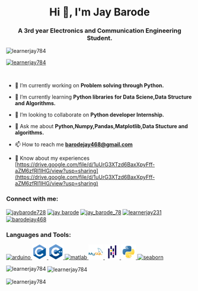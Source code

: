 <h1 align="center">Hi 👋, I'm Jay Barode</h1>
<h3 align="center">A 3rd year Electronics and Communication Engineering Student.</h3>

<p align="left"> <img src="https://komarev.com/ghpvc/?username=learnerjay784&label=Profile%20views&color=0e75b6&style=flat" alt="learnerjay784" /> </p>

<p align="left"> <a href="https://github.com/ryo-ma/github-profile-trophy"><img src="https://github-profile-trophy.vercel.app/?username=learnerjay784" alt="learnerjay784" /></a> </p>

<p align="left"> <a href="https://twitter.com/" target="blank"><img src="https://img.shields.io/twitter/follow/?logo=twitter&style=for-the-badge" alt="" /></a> </p>

- 🔭 I’m currently working on **Problem solving through Python.**

- 🌱 I’m currently learning **Python libraries for Data Sciene,Data Structure and Algorithms.**

- 👯 I’m looking to collaborate on **Python developer Internship.**

- 💬 Ask me about **Python,Numpy,Pandas,Matplotlib,Data Stucture and algorithms.**

- 📫 How to reach me **barodejay468@gmail.com**

- 📄 Know about my experiences [https://drive.google.com/file/d/1uUrG3XTzd6BaxXpyFff-aZM6zfRI1lHG/view?usp=sharing](https://drive.google.com/file/d/1uUrG3XTzd6BaxXpyFff-aZM6zfRI1lHG/view?usp=sharing)

<h3 align="left">Connect with me:</h3>
<p align="left">
<a href="https://linkedin.com/in/jaybarode728" target="blank"><img align="center" src="https://raw.githubusercontent.com/rahuldkjain/github-profile-readme-generator/master/src/images/icons/Social/linked-in-alt.svg" alt="jaybarode728" height="30" width="40" /></a>
<a href="https://fb.com/jay barode" target="blank"><img align="center" src="https://raw.githubusercontent.com/rahuldkjain/github-profile-readme-generator/master/src/images/icons/Social/facebook.svg" alt="jay barode" height="30" width="40" /></a>
<a href="https://instagram.com/jay_barode_78" target="blank"><img align="center" src="https://raw.githubusercontent.com/rahuldkjain/github-profile-readme-generator/master/src/images/icons/Social/instagram.svg" alt="jay_barode_78" height="30" width="40" /></a>
<a href="https://www.codechef.com/users/learnerjay231" target="blank"><img align="center" src="https://cdn.jsdelivr.net/npm/simple-icons@3.1.0/icons/codechef.svg" alt="learnerjay231" height="30" width="40" /></a>
<a href="https://www.hackerrank.com/barodejay468" target="blank"><img align="center" src="https://raw.githubusercontent.com/rahuldkjain/github-profile-readme-generator/master/src/images/icons/Social/hackerrank.svg" alt="barodejay468" height="30" width="40" /></a>
</p>

<h3 align="left">Languages and Tools:</h3>
<p align="left"> <a href="https://www.arduino.cc/" target="_blank" rel="noreferrer"> <img src="https://cdn.worldvectorlogo.com/logos/arduino-1.svg" alt="arduino" width="40" height="40"/> </a> <a href="https://www.cprogramming.com/" target="_blank" rel="noreferrer"> <img src="https://raw.githubusercontent.com/devicons/devicon/master/icons/c/c-original.svg" alt="c" width="40" height="40"/> </a> <a href="https://www.w3schools.com/cpp/" target="_blank" rel="noreferrer"> <img src="https://raw.githubusercontent.com/devicons/devicon/master/icons/cplusplus/cplusplus-original.svg" alt="cplusplus" width="40" height="40"/> </a> <a href="https://www.mathworks.com/" target="_blank" rel="noreferrer"> <img src="https://upload.wikimedia.org/wikipedia/commons/2/21/Matlab_Logo.png" alt="matlab" width="40" height="40"/> </a> <a href="https://www.mysql.com/" target="_blank" rel="noreferrer"> <img src="https://raw.githubusercontent.com/devicons/devicon/master/icons/mysql/mysql-original-wordmark.svg" alt="mysql" width="40" height="40"/> </a> <a href="https://pandas.pydata.org/" target="_blank" rel="noreferrer"> <img src="https://raw.githubusercontent.com/devicons/devicon/2ae2a900d2f041da66e950e4d48052658d850630/icons/pandas/pandas-original.svg" alt="pandas" width="40" height="40"/> </a> <a href="https://www.python.org" target="_blank" rel="noreferrer"> <img src="https://raw.githubusercontent.com/devicons/devicon/master/icons/python/python-original.svg" alt="python" width="40" height="40"/> </a> <a href="https://seaborn.pydata.org/" target="_blank" rel="noreferrer"> <img src="https://seaborn.pydata.org/_images/logo-mark-lightbg.svg" alt="seaborn" width="40" height="40"/> </a> </p>

<p><img align="left" src="https://github-readme-stats.vercel.app/api/top-langs?username=learnerjay784&show_icons=true&locale=en&layout=compact" alt="learnerjay784" /></p>

<p>&nbsp;<img align="center" src="https://github-readme-stats.vercel.app/api?username=learnerjay784&show_icons=true&locale=en" alt="learnerjay784" /></p>

<p><img align="center" src="https://github-readme-streak-stats.herokuapp.com/?user=learnerjay784&" alt="learnerjay784" /></p>
